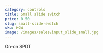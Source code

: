 ```yaml
---
category: controls
title: Small slide switch
price: 0.50
slug: small-slide-switch
sku: HGW
image: /images/sales/input_slide_small.jpg
---
```

On-on SPDT
